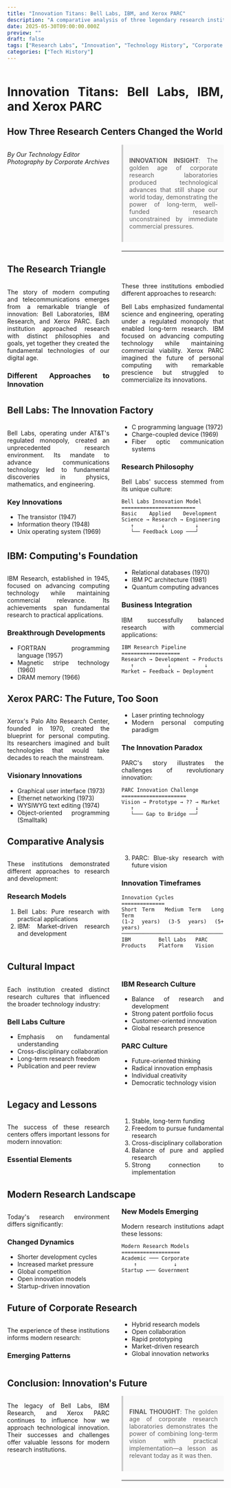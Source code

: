 ```yaml
---
title: "Innovation Titans: Bell Labs, IBM, and Xerox PARC"
description: "A comparative analysis of three legendary research institutions"
date: 2025-05-30T09:00:00.000Z
preview: ""
draft: false
tags: ["Research Labs", "Innovation", "Technology History", "Corporate Research"]
categories: ["Tech History"]
---
```


<div class="two-column">

# Innovation Titans: Bell Labs, IBM, and Xerox PARC
## How Three Research Centers Changed the World

*By Our Technology Editor*  
*Photography by Corporate Archives*

> **INNOVATION INSIGHT**: The golden age of corporate research laboratories produced technological advances that still shape our world today, demonstrating the power of long-term, well-funded research unconstrained by immediate commercial pressures.

-------------------

## The Research Triangle

The story of modern computing and telecommunications emerges from a remarkable triangle of innovation: Bell Laboratories, IBM Research, and Xerox PARC. Each institution approached research with distinct philosophies and goals, yet together they created the fundamental technologies of our digital age.

### Different Approaches to Innovation

These three institutions embodied different approaches to research:

Bell Labs emphasized fundamental science and engineering, operating under a regulated monopoly that enabled long-term research. IBM focused on advancing computing technology while maintaining commercial viability. Xerox PARC imagined the future of personal computing with remarkable prescience but struggled to commercialize its innovations.

## Bell Labs: The Innovation Factory

Bell Labs, operating under AT&T's regulated monopoly, created an unprecedented research environment. Its mandate to advance communications technology led to fundamental discoveries in physics, mathematics, and engineering.

### Key Innovations

- The transistor (1947)
- Information theory (1948)
- Unix operating system (1969)
- C programming language (1972)
- Charge-coupled device (1969)
- Fiber optic communication systems

### Research Philosophy

Bell Labs' success stemmed from its unique culture:

```ascii
Bell Labs Innovation Model
========================
Basic    Applied    Development
Science → Research → Engineering
   ↑         ↓          ↓
   └── Feedback Loop ───┘
```

## IBM: Computing's Foundation

IBM Research, established in 1945, focused on advancing computing technology while maintaining commercial relevance. Its achievements span fundamental research to practical applications.

### Breakthrough Developments

- FORTRAN programming language (1957)
- Magnetic stripe technology (1960)
- DRAM memory (1966)
- Relational databases (1970)
- IBM PC architecture (1981)
- Quantum computing advances

### Business Integration

IBM successfully balanced research with commercial applications:

```ascii
IBM Research Pipeline
===================
Research → Development → Products
   ↑           ↓           ↓
Market ← Feedback ← Deployment
```

## Xerox PARC: The Future, Too Soon

Xerox's Palo Alto Research Center, founded in 1970, created the blueprint for personal computing. Its researchers imagined and built technologies that would take decades to reach the mainstream.

### Visionary Innovations

- Graphical user interface (1973)
- Ethernet networking (1973)
- WYSIWYG text editing (1974)
- Object-oriented programming (Smalltalk)
- Laser printing technology
- Modern personal computing paradigm

### The Innovation Paradox

PARC's story illustrates the challenges of revolutionary innovation:

```ascii
PARC Innovation Challenge
=====================
Vision → Prototype → ?? → Market
   ↑                    ↓
   └─── Gap to Bridge ──┘
```

## Comparative Analysis

These institutions demonstrated different approaches to research and development:

### Research Models

1. Bell Labs: Pure research with practical applications
2. IBM: Market-driven research and development
3. PARC: Blue-sky research with future vision

### Innovation Timeframes

```ascii
Innovation Cycles
==============
Short Term  Medium Term  Long Term
(1-2 years) (3-5 years) (5+ years)
─────────────────────────────────
IBM         Bell Labs   PARC
Products    Platform    Vision
```

## Cultural Impact

Each institution created distinct research cultures that influenced the broader technology industry:

### Bell Labs Culture

- Emphasis on fundamental understanding
- Cross-disciplinary collaboration
- Long-term research freedom
- Publication and peer review

### IBM Research Culture

- Balance of research and development
- Strong patent portfolio focus
- Customer-oriented innovation
- Global research presence

### PARC Culture

- Future-oriented thinking
- Radical innovation emphasis
- Individual creativity
- Democratic technology vision

## Legacy and Lessons

The success of these research centers offers important lessons for modern innovation:

### Essential Elements

1. Stable, long-term funding
2. Freedom to pursue fundamental research
3. Cross-disciplinary collaboration
4. Balance of pure and applied research
5. Strong connection to implementation

## Modern Research Landscape

Today's research environment differs significantly:

### Changed Dynamics

- Shorter development cycles
- Increased market pressure
- Global competition
- Open innovation models
- Startup-driven innovation

### New Models Emerging

Modern research institutions adapt these lessons:

```ascii
Modern Research Models
===================
Academic ─── Corporate
    ↑            ↓
Startup ←── Government
```

## Future of Corporate Research

The experience of these institutions informs modern research:

### Emerging Patterns

- Hybrid research models
- Open collaboration
- Rapid prototyping
- Market-driven research
- Global innovation networks

## Conclusion: Innovation's Future

The legacy of Bell Labs, IBM Research, and Xerox PARC continues to influence how we approach technological innovation. Their successes and challenges offer valuable lessons for modern research institutions.

> **FINAL THOUGHT**: 
> The golden age of corporate research laboratories 
> demonstrates the power of combining long-term vision 
> with practical implementation—a lesson as relevant 
> today as it was then.

---



</div>

<style>
.two-column {
    column-count: 2;
    column-gap: 2em;
    text-align: justify;
    hyphens: auto;
}

.two-column h1, .two-column h2 {
    column-span: all;
}

.two-column pre {
    white-space: pre-wrap;
    break-inside: avoid;
}

blockquote {
    background: #f9f9f9;
    border-left: 4px solid #ccc;
    margin: 1.5em 0;
    padding: 1em;
    break-inside: avoid;
}

table {
    width: 100%;
    border-collapse: collapse;
    break-inside: avoid;
}

td, th {
    border: 1px solid #ddd;
    padding: 8px;
}
</style>

